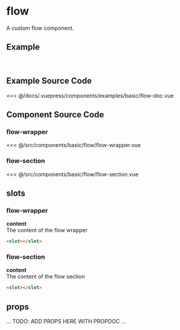 # flow

A custom flow component.

## Example

<br>
<Demo componentName="examples-basic-flow-doc" />

## Example Source Code

<SourceCode>
<<< @/docs/.vuepress/components/examples/basic/flow-doc.vue
</SourceCode>

## Component Source Code

### flow-wrapper

<SourceCode>
<<< @/src/components/basic/flow/flow-wrapper.vue
</SourceCode>

### flow-section

<SourceCode>
<<< @/src/components/basic/flow/flow-section.vue
</SourceCode>

## slots

### flow-wrapper
**content**  
The content of the flow wrapper
``` html
<slot></slot>
```

### flow-section
**content**  
The content of the flow section
``` html
<slot></slot>
```

## props

... TODO: ADD PROPS HERE WITH PROPDOC ...